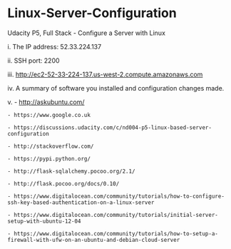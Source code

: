 # Linux-Server-Configuration
Udacity P5, Full Stack - Configure a Server with Linux

i. The IP address: 52.33.224.137 

ii. SSH port: 2200

iii. http://ec2-52-33-224-137.us-west-2.compute.amazonaws.com

iv. A summary of software you installed and configuration changes made.

v.  - http://askubuntu.com/

    - https://www.google.co.uk
    
    - https://discussions.udacity.com/c/nd004-p5-linux-based-server-configuration
    
    - http://stackoverflow.com/
    
    - https://pypi.python.org/
    
    - http://flask-sqlalchemy.pocoo.org/2.1/
    
    - http://flask.pocoo.org/docs/0.10/
    
    - https://www.digitalocean.com/community/tutorials/how-to-configure-ssh-key-based-authentication-on-a-linux-server
    
    - https://www.digitalocean.com/community/tutorials/initial-server-setup-with-ubuntu-12-04
    
    - https://www.digitalocean.com/community/tutorials/how-to-setup-a-firewall-with-ufw-on-an-ubuntu-and-debian-cloud-server
